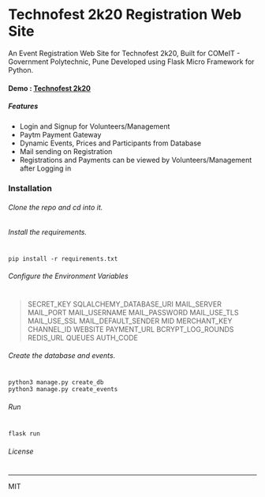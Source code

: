 # Technofest 2k20  Registration Web Site
An Event Registration Web Site for Technofest 2k20, Built for COMeIT - Government Polytechnic, Pune
Developed using Flask Micro Framework for Python.
#### Demo : [Technofest 2k20](https://bit.ly/technofest2k20)

##### Features
- Login and Signup for Volunteers/Management
- Paytm Payment Gateway
- Dynamic Events, Prices and Participants from Database
- Mail sending on Registration
- Registrations and Payments can be viewed by Volunteers/Management after Logging in

### Installation

###### Clone the repo and cd into it.
###### Install the requirements. 
#
```
pip install -r requirements.txt
```
###### Configure the Environment Variables
#
> SECRET_KEY
SQLALCHEMY_DATABASE_URI
MAIL_SERVER
MAIL_PORT
MAIL_USERNAME
MAIL_PASSWORD
MAIL_USE_TLS
MAIL_USE_SSL
MAIL_DEFAULT_SENDER
MID
MERCHANT_KEY
CHANNEL_ID
WEBSITE
PAYMENT_URL
BCRYPT_LOG_ROUNDS
REDIS_URL
QUEUES
AUTH_CODE

###### Create the database and events.
#
```
python3 manage.py create_db
python3 manage.py create_events
```
###### Run
#
```
flask run
```


###### License
#
---

MIT

